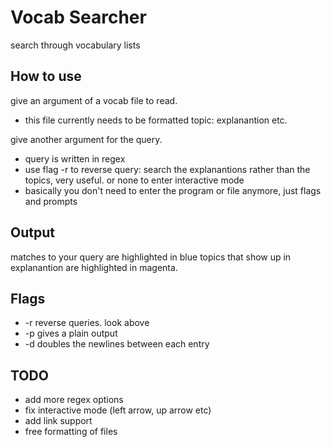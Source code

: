 # Vocab Searcher
search through vocabulary lists

## How to use
give an argument of a vocab file to read.
- this file currently needs to be formatted topic: explanantion etc.

give another argument for the query.
- query is written in regex
- use flag -r to reverse query: search the explanantions rather than the topics, very useful.
or none to enter interactive mode
- basically you don't need to enter the program or file anymore, just flags and prompts

## Output
matches to your query are highlighted in blue
topics that show up in explanantion are highlighted in magenta.

## Flags
- -r reverse queries. look above
- -p gives a plain output
- -d doubles the newlines between each entry

## TODO
- add more regex options
- fix interactive mode (left arrow, up arrow etc)
- add link support
- free formatting of files
